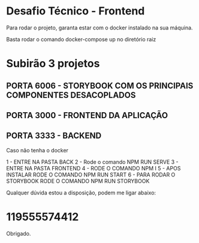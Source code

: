 # Desafio Técnico - Frontend

Para rodar o projeto, garanta estar com o docker instalado na sua máquina.

Basta rodar o comando docker-compose up no diretório raiz

# Subirão 3 projetos
## PORTA 6006 - STORYBOOK COM OS PRINCIPAIS COMPONENTES DESACOPLADOS
## PORTA 3000 - FRONTEND DA APLICAÇÃO
## PORTA 3333 - BACKEND


Caso não tenha o docker

1 - ENTRE NA PASTA BACK
2 - Rode o comando NPM RUN SERVE
3 - ENTRE NA PASTA FRONTEND
4 - RODE O COMANDO NPM I 
5 - APOS INSTALAR RODE O COMANDO NPM RUN START
6 - PARA RODAR O STORYBOOK RODE O COMANDO NPM RUN STORYBOOK

Qualquer dúvida estou a disposição, podem me ligar abaixo:

# 119555574412

Obrigado.